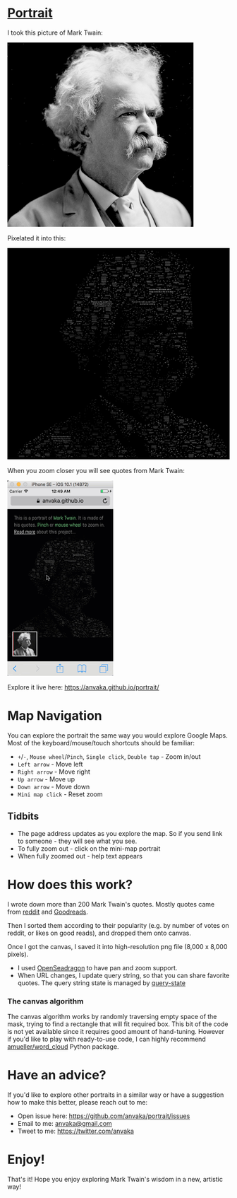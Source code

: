 # [Portrait](https://anvaka.github.io/portrait/)

I took this picture of Mark Twain:

![mark twain](https://raw.githubusercontent.com/anvaka/portrait/master/docs/mark_twain_small.png)

Pixelated it into this:

![mark twain pixelated](https://raw.githubusercontent.com/anvaka/portrait/master/docs/mark_twain_cloud.png)

When you zoom closer you will see quotes from Mark Twain:

![mark twain twist](https://raw.githubusercontent.com/anvaka/portrait/master/docs/mark_twist.gif)

Explore it live here: https://anvaka.github.io/portrait/

# Map Navigation

You can explore the portrait the same way you would explore Google Maps. Most
of the keyboard/mouse/touch shortcuts should be familiar:

* `+`/`-`, `Mouse wheel`/`Pinch`, `Single click`, `Double tap` - Zoom in/out
* `Left arrow` - Move left
* `Right arrow` - Move right
* `Up arrow` - Move up
* `Down arrow` - Move down
* `Mini map click` - Reset zoom

## Tidbits

* The page address updates as you explore the map. So if you send link to
someone - they will see what you see.
* To fully zoom out - click on the mini-map portrait
* When fully zoomed out - help text appears


# How does this work?

I wrote down more than 200 Mark Twain's quotes. Mostly quotes came from
[reddit](https://www.reddit.com/r/QuotesPorn/search?q=mark+twain&restrict_sr=on&sort=relevance&t=all)
and [Goodreads](https://www.goodreads.com/author/quotes/1244.Mark_Twain).

Then I sorted them according to their popularity (e.g. by number of votes on reddit,
or likes on good reads), and dropped them onto canvas.

Once I got the canvas, I saved it into high-resolution png file (8,000 x 8,000 pixels).

* I used [OpenSeadragon](https://openseadragon.github.io) to have pan and zoom support.
* When URL changes, I update query string, so that you can share favorite quotes.
The query string state is managed by [query-state](https://github.com/anvaka/query-state)

### The canvas algorithm

The canvas algorithm works by randomly traversing empty space of the mask,
trying to find a rectangle that will fit required box. This bit of the code is
not yet available since it requires good amount of hand-tuning. However if
you'd like to play with ready-to-use code, I can highly recommend [amueller/word_cloud](https://github.com/amueller/word_cloud)
Python package.

# Have an advice?

If you'd like to explore other portraits in a similar way or have a suggestion
how to make this better, please reach out to me:

* Open issue here: https://github.com/anvaka/portrait/issues
* Email to me: anvaka@gmail.com
* Tweet to me: https://twitter.com/anvaka


# Enjoy!

That's it! Hope you enjoy exploring Mark Twain's wisdom in a new, artistic way!

